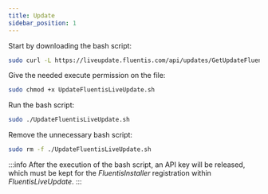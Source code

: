 ```yaml
---
title: Update
sidebar_position: 1
---
```


Start by downloading the bash script:

``` bash title="bash"
sudo curl -L https://liveupdate.fluentis.com/api/updates/GetUpdateFluentisLiveUpdateScriptForLinux -o UpdateFluentisLiveUpdate.sh
```

Give the needed execute permission on the file:

``` bash title="bash"
sudo chmod +x UpdateFluentisLiveUpdate.sh
```

Run the bash script:

``` bash title="bash"
sudo ./UpdateFluentisLiveUpdate.sh
```

Remove the unnecessary bash script:

``` bash title="bash"
sudo rm -f ./UpdateFluentisLiveUpdate.sh
```

:::info
After the execution of the bash script, an API key will be released, which must be kept for the *FluentisInstaller* registration within *FluentisLiveUpdate*.
:::